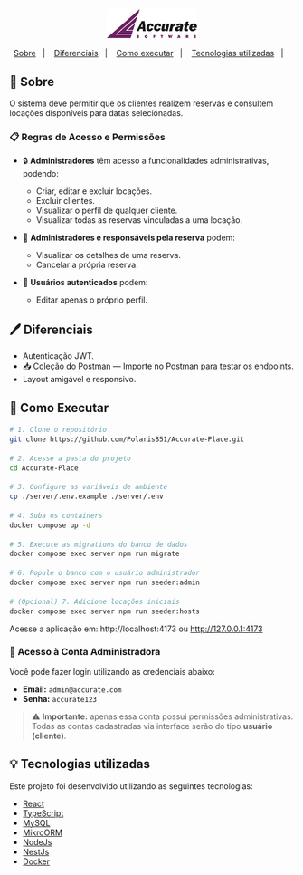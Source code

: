 <p align="center">
  <img 
       src="web/public/logo-accurate.svg" 
       alt="Accurate" width="160px"/>
</p>

<p align="center">
  <a href="#sobre">Sobre</a>&nbsp;&nbsp;&nbsp;|&nbsp;&nbsp;&nbsp;
  <a href="#diferenciais">Diferenciais</a>&nbsp;&nbsp;&nbsp;|&nbsp;&nbsp;&nbsp;
  <a href="#como-executar">Como executar</a>&nbsp;&nbsp;&nbsp;|&nbsp;&nbsp;&nbsp; 
  <a href="#tecnologias-utilizadas">Tecnologias utilizadas</a>&nbsp;&nbsp;&nbsp;|&nbsp;&nbsp;&nbsp;
</p>

## 🦥 Sobre

O sistema deve permitir que os clientes realizem reservas e consultem locações disponíveis para datas selecionadas.

### 📋 Regras de Acesso e Permissões

- 🔒 **Administradores** têm acesso a funcionalidades administrativas, podendo:
  - Criar, editar e excluir locações.
  - Excluir clientes.
  - Visualizar o perfil de qualquer cliente.
  - Visualizar todas as reservas vinculadas a uma locação.

- 👥 **Administradores e responsáveis pela reserva** podem:
  - Visualizar os detalhes de uma reserva.
  - Cancelar a própria reserva.

- 🧑 **Usuários autenticados** podem:
  - Editar apenas o próprio perfil.

## 🖊️ Diferenciais

- Autenticação JWT.
- [📥 Coleção do Postman](/Place-Accurate.postman_collection.json) — Importe no Postman para testar os endpoints.
- Layout amigável e responsivo.

## 📝 Como Executar


```bash
# 1. Clone o repositório
git clone https://github.com/Polaris851/Accurate-Place.git

# 2. Acesse a pasta do projeto
cd Accurate-Place

# 3. Configure as variáveis de ambiente
cp ./server/.env.example ./server/.env

# 4. Suba os containers
docker compose up -d

# 5. Execute as migrations do banco de dados
docker compose exec server npm run migrate

# 6. Popule o banco com o usuário administrador
docker compose exec server npm run seeder:admin

# (Opcional) 7. Adicione locações iniciais
docker compose exec server npm run seeder:hosts
```

Acesse a aplicação em: http://localhost:4173 ou http://127.0.0.1:4173

### 👤 Acesso à Conta Administradora
Você pode fazer login utilizando as credenciais abaixo:

- **Email:** `admin@accurate.com`  
- **Senha:** `accurate123`
  
> ⚠️ **Importante:** apenas essa conta possui permissões administrativas.  
> Todas as contas cadastradas via interface serão do tipo **usuário (cliente)**.

## 💡 Tecnologias utilizadas

Este projeto foi desenvolvido utilizando as seguintes tecnologias:

- [React](https://react.dev/)
- [TypeScript](https://www.typescriptlang.org/)
- [MySQL](https://www.mysql.com/)
- [MikroORM](https://mikro-orm.io/)
- [NodeJs](https://nodejs.org/en)
- [NestJs](https://nestjs.com/)
- [Docker](https://www.docker.com/)

